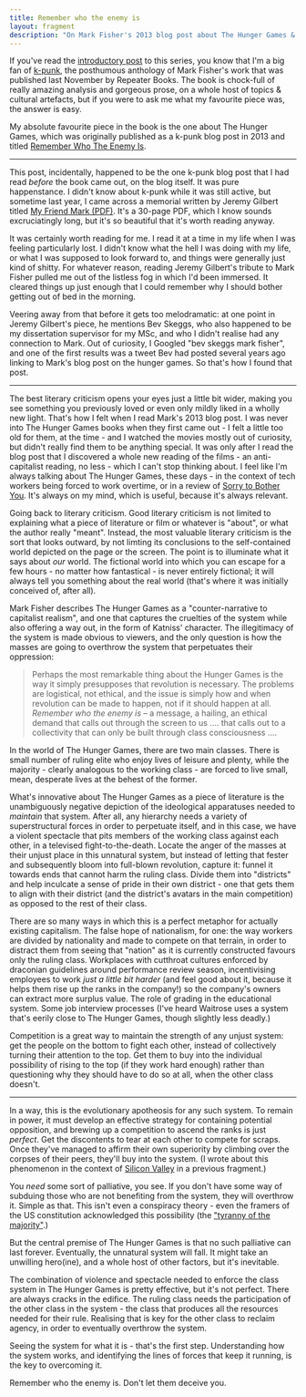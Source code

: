 ```yaml
---
title: Remember who the enemy is
layout: fragment
description: "On Mark Fisher's 2013 blog post about The Hunger Games & why it's still relevant today."
---
```


If you've read the [introductory post](/posts/fragments-1) to this series, you know that I'm a big fan of [k-punk](https://repeaterbooks.com/product/k-punk-the-collected-and-unpublished-writings-of-mark-fisher-2004-2016/), the posthumous anthology of Mark Fisher's work that was published last November by Repeater Books. The book is chock-full of really amazing analysis and gorgeous prose, on a whole host of topics & cultural artefacts, but if you were to ask me what my favourite piece was, the answer is easy.

My absolute favourite piece in the book is the one about The Hunger Games, which was originally published as a k-punk blog post in 2013 and titled [Remember Who The Enemy Is](https://k-punk.org/remember-who-the-enemy-is/).

***

This post, incidentally, happened to be the one k-punk blog post that I had read _before_ the book came out, on the blog itself. It was pure happenstance. I didn't know about k-punk while it was still active, but sometime last year, I came across a memorial written by Jeremy Gilbert titled [My Friend Mark (PDF)](https://jeremygilbertwriting.files.wordpress.com/2017/03/my-friend-mark40.pdf). It's a 30-page PDF, which I know sounds excruciatingly long, but it's so beautiful that it's worth reading anyway.

It was certainly worth reading for me. I read it at a time in my life when I was feeling particularly lost. I didn't know what the hell I was doing with my life, or what I was supposed to look forward to, and things were generally just kind of shitty. For whatever reason, reading Jeremy Gilbert's tribute to Mark Fisher pulled me out of the listless fog in which I'd been immersed. It cleared things up just enough that I could remember why I should bother getting out of bed in the morning.

Veering away from that before it gets too melodramatic: at one point in Jeremy Gilbert's piece, he mentions Bev Skeggs, who also happened to be my dissertation supervisor for my MSc, and who I didn't realise had any connection to Mark. Out of curiosity, I Googled "bev skeggs mark fisher", and one of the first results was a tweet Bev had posted several years ago linking to Mark's blog post on the hunger games. So that's how I found that post.

***

The best literary criticism opens your eyes just a little bit wider, making you see something you previously loved or even only mildly liked in a wholly new light. That's how I felt when I read Mark's 2013 blog post. I was never into The Hunger Games books when they first came out - I felt a little too old for them, at the time - and I watched the movies mostly out of curiosity, but didn't really find them to be anything special. It was only after I read the blog post that I discovered a whole new reading of the films - an anti-capitalist reading, no less - which I can't stop thinking about. I feel like I'm always talking about The Hunger Games, these days - in the context of tech workers being forced to work overtime, or in a review of [Sorry to Bother You](/speaking/trash-future-sorry-to-bother-you). It's always on my mind, which is useful, because it's always relevant.

Going back to literary criticism. Good literary criticism is not limited to explaining what a piece of literature or film or whatever is "about", or what the author really "meant". Instead, the most valuable literary criticism is the sort that looks outward, by not limting its conclusions to the self-contained world depicted on the page or the screen. The point is to illuminate what it says about _our_ world. The fictional world into which you can escape for a few hours - no matter how fantastical - is never entirely fictional; it will always tell you something about the real world (that's where it was initially conceived of, after all).

Mark Fisher describes The Hunger Games as a "counter-narrative to capitalist realism", and one that captures the cruelties of the system while also offering a way out, in the form of Katniss' character. The illegitimacy of the system is made obvious to viewers, and the only question is how the masses are going to overthrow the system that perpetuates their oppression:

> Perhaps the most remarkable thing about the Hunger Games is the way it simply presupposes that revolution is necessary. The problems are logistical, not ethical, and the issue is simply how and when revolution can be made to happen, not if it should happen at all. _Remember who the enemy is_ – a message, a hailing, an ethical demand that calls out through the screen to us …. that calls out to a collectivity that can only be built through class consciousness ….

In the world of The Hunger Games, there are two main classes. There is small number of ruling elite who enjoy lives of leisure and plenty, while the majority - clearly analogous to the working class - are forced to live small, mean, desperate lives at the behest of the former.

What's innovative about The Hunger Games as a piece of literature is the unambiguously negative depiction of the ideological apparatuses needed to _maintain_ that system. After all, any hierarchy needs a variety of superstructural forces in order to perpetuate itself, and in this case, we have a violent spectacle that pits members of the working class against each other, in a televised fight-to-the-death. Locate the anger of the masses at their unjust place in this unnatural system, but instead of letting that fester and subsequently bloom into full-blown revolution, capture it: funnel it towards ends that cannot harm the ruling class. Divide them into "districts" and help inculcate a sense of pride in their own district - one that gets them to align with their district (and the district's avatars in the main competition) as opposed to the rest of their class.

There are so many ways in which this is a perfect metaphor for actually existing capitalism. The false hope of nationalism, for one: the way workers are divided by nationality and made to compete on that terrain, in order to distract them from seeing that "nation" as it is currently constructed favours only the ruling class. Workplaces with cutthroat cultures enforced by draconian guidelines around performance review season, incentivising employees to work _just a little bit harder_ (and feel good about it, because it helps them rise up the ranks in the company!) so the company's owners can extract more surplus value. The role of grading in the educational system. Some job interview processes (I've heard Waitrose uses a system that's eerily close to The Hunger Games, though slightly less deadly.)

Competition is a great way to maintain the strength of any unjust system: get the people on the bottom to fight each other, instead of collectively turning their attention to the top. Get them to buy into the individual possibility of rising to the top (if they work hard enough) rather than questioning why they should have to do so at all, when the other class doesn't.

***

In a way, this is the evolutionary apotheosis for any such system. To remain in power, it must develop an effective strategy for containing potential opposition, and brewing up a competition to ascend the ranks is just _perfect_. Get the discontents to tear at each other to compete for scraps. Once they've managed to affirm their own superiority by climbing over the corpses of their peers, they'll buy into the system. (I wrote about this phenomenon in the context of [Silicon Valley](https://dellsystem.me/posts/fragments-5) in a previous fragment.)

You _need_ some sort of palliative, you see. If you don't have some way of subduing those who are not benefiting from the system, they will overthrow it. Simple as that. This isn't even a conspiracy theory - even the framers of the US constitution acknowledged this possibility (the ["tyranny of the majority"](https://en.wikipedia.org/wiki/Tyranny_of_the_majority).)

But the central premise of The Hunger Games is that no such palliative can last forever. Eventually, the unnatural system will fall. It might take an unwilling hero(ine), and a whole host of other factors, but it's inevitable.

The combination of violence and spectacle needed to enforce the class system in The Hunger Games is pretty effective, but it's not perfect. There are always cracks in the edifice. The ruling class needs the participation of the other class in the system - the class that produces all the resources needed for their rule. Realising that is key for the other class to reclaim agency, in order to eventually overthrow the system.

Seeing the system for what it is - that's the first step. Understanding how the system works, and identifying the lines of forces that keep it running, is the key to overcoming it.

Remember who the enemy is. Don't let them deceive you.

